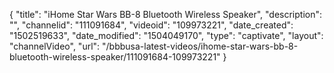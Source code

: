 {
    "title": "iHome Star Wars BB-8 Bluetooth Wireless Speaker",
    "description": "",
    "channelid": "111091684",
    "videoid": "109973221",
    "date_created": "1502519633",
    "date_modified": "1504049170",
    "type": "captivate",
    "layout": "channelVideo",
    "url": "\/bbbusa-latest-videos\/ihome-star-wars-bb-8-bluetooth-wireless-speaker\/111091684-109973221"
}